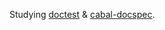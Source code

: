 Studying [doctest](https://github.com/sol/doctest) & [cabal-docspec](https://github.com/phadej/cabal-extras/tree/master/cabal-docspec).
